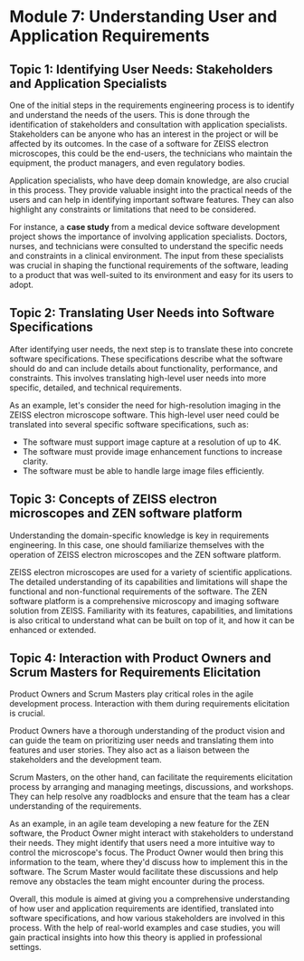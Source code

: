 # Module 7: Understanding User and Application Requirements

## Topic 1: Identifying User Needs: Stakeholders and Application Specialists
One of the initial steps in the requirements engineering process is to identify and understand the needs of the users. This is done through the identification of stakeholders and consultation with application specialists. Stakeholders can be anyone who has an interest in the project or will be affected by its outcomes. In the case of a software for ZEISS electron microscopes, this could be the end-users, the technicians who maintain the equipment, the product managers, and even regulatory bodies.

Application specialists, who have deep domain knowledge, are also crucial in this process. They provide valuable insight into the practical needs of the users and can help in identifying important software features. They can also highlight any constraints or limitations that need to be considered.

For instance, a **case study** from a medical device software development project shows the importance of involving application specialists. Doctors, nurses, and technicians were consulted to understand the specific needs and constraints in a clinical environment. The input from these specialists was crucial in shaping the functional requirements of the software, leading to a product that was well-suited to its environment and easy for its users to adopt.

## Topic 2: Translating User Needs into Software Specifications

After identifying user needs, the next step is to translate these into concrete software specifications. These specifications describe what the software should do and can include details about functionality, performance, and constraints. This involves translating high-level user needs into more specific, detailed, and technical requirements.

As an example, let's consider the need for high-resolution imaging in the ZEISS electron microscope software. This high-level user need could be translated into several specific software specifications, such as:
* The software must support image capture at a resolution of up to 4K.
* The software must provide image enhancement functions to increase clarity.
* The software must be able to handle large image files efficiently.

## Topic 3: Concepts of ZEISS electron microscopes and ZEN software platform

Understanding the domain-specific knowledge is key in requirements engineering. In this case, one should familiarize themselves with the operation of ZEISS electron microscopes and the ZEN software platform.

ZEISS electron microscopes are used for a variety of scientific applications. The detailed understanding of its capabilities and limitations will shape the functional and non-functional requirements of the software. The ZEN software platform is a comprehensive microscopy and imaging software solution from ZEISS. Familiarity with its features, capabilities, and limitations is also critical to understand what can be built on top of it, and how it can be enhanced or extended.

## Topic 4: Interaction with Product Owners and Scrum Masters for Requirements Elicitation
Product Owners and Scrum Masters play critical roles in the agile development process. Interaction with them during requirements elicitation is crucial.

Product Owners have a thorough understanding of the product vision and can guide the team on prioritizing user needs and translating them into features and user stories. They also act as a liaison between the stakeholders and the development team.

Scrum Masters, on the other hand, can facilitate the requirements elicitation process by arranging and managing meetings, discussions, and workshops. They can help resolve any roadblocks and ensure that the team has a clear understanding of the requirements.

As an example, in an agile team developing a new feature for the ZEN software, the Product Owner might interact with stakeholders to understand their needs. They might identify that users need a more intuitive way to control the microscope's focus. The Product Owner would then bring this information to the team, where they'd discuss how to implement this in the software. The Scrum Master would facilitate these discussions and help remove any obstacles the team might encounter during the process.

Overall, this module is aimed at giving you a comprehensive understanding of how user and application requirements are identified, translated into software specifications, and how various stakeholders are involved in this process. With the help of real-world examples and case studies, you will gain practical insights into how this theory is applied in professional settings.
